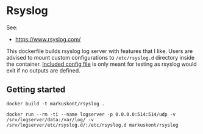# Rsyslog

See:
  * https://www.rsyslog.com/

This dockerfile builds rsyslog log server with features that I like. Users are advised to mount custom configurations to `/etc/rsyslog.d` directory inside the container. [Included config file](001-default.conf) is only meant for testing as rsyslog would exit if no outputs are defined.

## Getting started

```
docker build -t markuskont/rsyslog .
```

```
docker run --rm -ti --name logserver -p 0.0.0.0:514:514/udp -v /srv/logserver/data:/var/log/ -v /srv/logserver/etc/rsyslog.d/:/etc/rsyslog.d markuskont/rsyslog
```
